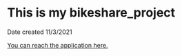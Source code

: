 # This is my bikeshare_project

Date created
11/3/2021

[You can reach the application here.](https://share.streamlit.io/lilibethocando/bikeshare_project/bikeshare_2.py)

